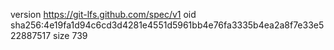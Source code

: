 version https://git-lfs.github.com/spec/v1
oid sha256:4e19fa1d94c6cd3d4281e4551d5961bb4e76fa3335b4ea2a8f7e33e522887517
size 739
